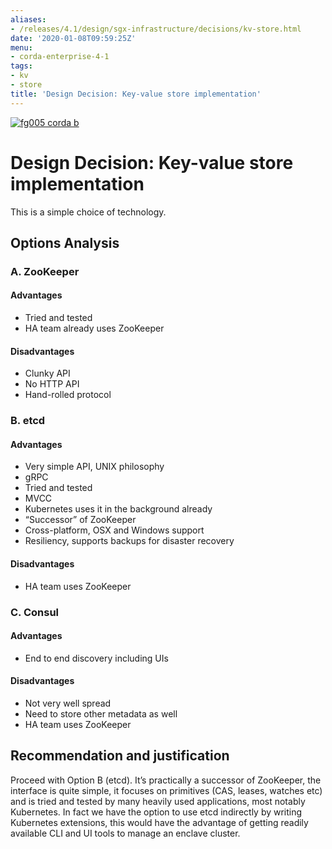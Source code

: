 ```yaml
---
aliases:
- /releases/4.1/design/sgx-infrastructure/decisions/kv-store.html
date: '2020-01-08T09:59:25Z'
menu:
- corda-enterprise-4-1
tags:
- kv
- store
title: 'Design Decision: Key-value store implementation'
---
```


[![fg005 corda b](https://www.corda.net/wp-content/uploads/2016/11/fg005_corda_b.png "fg005 corda b")](https://www.corda.net/wp-content/uploads/2016/11/fg005_corda_b.png)


# Design Decision: Key-value store implementation

This is a simple choice of technology.


## Options Analysis


### A. ZooKeeper


#### Advantages


* Tried and tested
* HA team already uses ZooKeeper


#### Disadvantages


* Clunky API
* No HTTP API
* Hand-rolled protocol


### B. etcd


#### Advantages


* Very simple API, UNIX philosophy
* gRPC
* Tried and tested
* MVCC
* Kubernetes uses it in the background already
* “Successor” of ZooKeeper
* Cross-platform, OSX and Windows support
* Resiliency, supports backups for disaster recovery


#### Disadvantages


* HA team uses ZooKeeper


### C. Consul


#### Advantages


* End to end discovery including UIs


#### Disadvantages


* Not very well spread
* Need to store other metadata as well
* HA team uses ZooKeeper


## Recommendation and justification

Proceed with Option B (etcd). It’s practically a successor of ZooKeeper, the interface is quite simple, it focuses on
primitives (CAS, leases, watches etc) and is tried and tested by many heavily used applications, most notably
Kubernetes. In fact we have the option to use etcd indirectly by writing Kubernetes extensions, this would have the
advantage of getting readily available CLI and UI tools to manage an enclave cluster.


